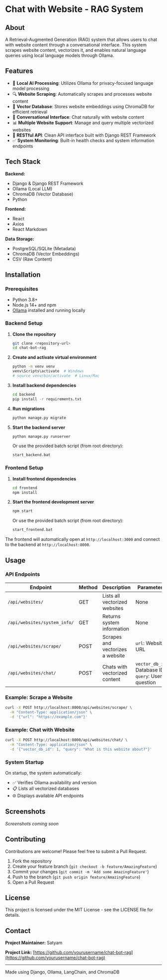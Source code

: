 # Chat with Website - RAG System

## About

A Retrieval-Augmented Generation (RAG) system that allows users to chat with website content through a conversational interface. This system scrapes website content, vectorizes it, and enables natural language queries using local language models through Ollama.

## Features

- 🤖 **Local AI Processing**: Utilizes Ollama for privacy-focused language model processing
- 🔍 **Website Scraping**: Automatically scrapes and processes website content
- 💾 **Vector Database**: Stores website embeddings using ChromaDB for efficient retrieval
- 💬 **Conversational Interface**: Chat naturally with website content
- 📊 **Multiple Website Support**: Manage and query multiple vectorized websites
- 🔄 **RESTful API**: Clean API interface built with Django REST Framework
- ✅ **System Monitoring**: Built-in health checks and system information endpoints

## Tech Stack

**Backend:**
- Django & Django REST Framework
- Ollama (Local LLM)
- ChromaDB (Vector Database)
- Python

**Frontend:**
- React
- Axios
- React Markdown

**Data Storage:**
- PostgreSQL/SQLite (Metadata)
- ChromaDB (Vector Embeddings)
- CSV (Raw Content)

## Installation

### Prerequisites
- Python 3.8+
- Node.js 14+ and npm
- [Ollama](https://ollama.ai/) installed and running locally

### Backend Setup

1. **Clone the repository**
   ```bash
   git clone <repository-url>
   cd chat-bot-rag
   ```

2. **Create and activate virtual environment**
   ```bash
   python -m venv venv
   venv\Scripts\activate  # Windows
   # source venv/bin/activate  # Linux/Mac
   ```

3. **Install backend dependencies**
   ```bash
   cd backend
   pip install -r requirements.txt
   ```

4. **Run migrations**
   ```bash
   python manage.py migrate
   ```

5. **Start the backend server**
   ```bash
   python manage.py runserver
   ```

   Or use the provided batch script (from root directory):
   ```bash
   start_backend.bat
   ```

### Frontend Setup

1. **Install frontend dependencies**
   ```bash
   cd frontend
   npm install
   ```

2. **Start the frontend development server**
   ```bash
   npm start
   ```

   Or use the provided batch script (from root directory):
   ```bash
   start_frontend.bat
   ```

The frontend will automatically open at `http://localhost:3000` and connect to the backend at `http://localhost:8000`.

## Usage

### API Endpoints

| Endpoint | Method | Description | Parameters |
|----------|--------|-------------|------------|
| `/api/websites/` | GET | Lists all vectorized websites | None |
| `/api/websites/system_info/` | GET | Returns system information | None |
| `/api/websites/scrape/` | POST | Scrapes and vectorizes a website | `url`: Website URL |
| `/api/websites/chat/` | POST | Chats with vectorized content | `vector_db_id`: Database ID, `query`: User question |

### Example: Scrape a Website
```bash
curl -X POST http://localhost:8000/api/websites/scrape/ \
  -H "Content-Type: application/json" \
  -d '{"url": "https://example.com"}'
```

### Example: Chat with Website
```bash
curl -X POST http://localhost:8000/api/websites/chat/ \
  -H "Content-Type: application/json" \
  -d '{"vector_db_id": 1, "query": "What is this website about?"}'
```

### System Startup

On startup, the system automatically:
- ✅ Verifies Ollama availability and version
- 📋 Lists all vectorized databases
- 🌐 Displays available API endpoints

## Screenshots

_Screenshots coming soon_

## Contributing

Contributions are welcome! Please feel free to submit a Pull Request.

1. Fork the repository
2. Create your feature branch (`git checkout -b feature/AmazingFeature`)
3. Commit your changes (`git commit -m 'Add some AmazingFeature'`)
4. Push to the branch (`git push origin feature/AmazingFeature`)
5. Open a Pull Request

## License

This project is licensed under the MIT License - see the LICENSE file for details.

## Contact

**Project Maintainer:** Satyam

**Project Link:** [https://github.com/yourusername/chat-bot-rag](https://github.com/yourusername/chat-bot-rag)

---

Made using Django, Ollama, LangChain, and ChromaDB